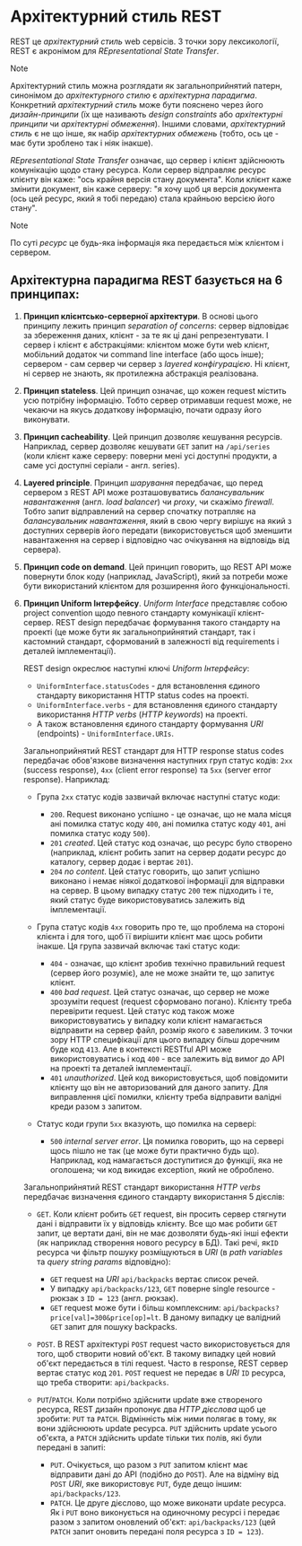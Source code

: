 # Архітектурний стиль REST

REST це _архітектурний стиль_ web сервісів. З точки зору лексикології, REST є акронімом для _REpresentational State Transfer_.

> [!NOTE]
> Архітектурний стиль можна розглядати як загальноприйнятий патерн, синонімом до _архітектурного стилю_ є _архітектурна парадигма_. Конкретний _архітектурний стиль_ може бути пояснено через його _дизайн-принципи_ (їх ще називають _design constraints_ або _архітектурні принципи_ чи _архітектурні обмеження_). Іншими словами, _архітектурний стиль_ є не що інше, як набір _архітектурних обмежень_ (тобто, ось це - має бути зроблено так і ніяк інакше).

_REpresentational State Transfer_ означає, що сервер і клієнт здійснюють комунікацію щодо стану ресурса. Коли сервер відправляє ресурс клієнту він каже: "ось крайня версія стану документа". Коли клієнт каже змінити документ, він каже серверу: "я хочу щоб ця версія документа (ось цей ресурс, який я тобі передаю) стала крайньою версією його стану".

> [!NOTE]
> По суті _ресурс_ це будь-яка інформація яка передається між клієнтом і сервером.

## Архітектурна парадигма REST базується на 6 принципах:

1. **Принцип клієнтсько-серверної архітектури**. В основі цього принципу лежить принцип _separation of concerns_: сервер відповідає за збереження даних, клієнт - за те як ці дані репрезентувати. І сервер і клієнт є абстракціями: клієнтом може бути web клієнт, мобільний додаток чи command line interface (або щось інше); сервером - сам сервер чи сервер з _layered конфігурацією_. Ні клієнт, ні сервер не знають, як протилежна абстракція реалізована.
1. **Принцип stateless**. Цей принцип означає, що кожен request містить усю потрібну інформацію. Тобто сервер отримавши request може, не чекаючи на якусь додаткову інформацію, почати одразу його виконувати.
1. **Принцип cacheability**. Цей принцип дозволяє кешування ресурсів. Наприклад, сервер дозволяє кешувати `GET` запит на `/api/series` (коли клієнт каже серверу: поверни мені усі доступні продукти, а саме усі доступні серіали - англ. series).
1. **Layered principle**. Принцип _шарування_ передбачає, що перед сервером з REST API може розташовуватись _балансувальник навантаження_ (англ. _load balancer_) чи _proxy_, чи скажімо _firewall_. Тобто запит відправлений на сервер спочатку потрапляє на _балансувальник навантаження_, який в свою чергу вирішує на який з доступних серверів його передати (використовується щоб зменшити навантаження на сервер і відповідно час очікування на відповідь від сервера).
1. **Принцип code on demand**. Цей принцип говорить, що REST API може повернути блок коду (наприклад, JavaScript), який за потреби може бути використаний клієнтом для розширення його функціональності.
1. **Принцип Uniform Інтерфейсу**. _Uniform Interface_ представляє собою project convention щодо певного стандарту комунікації клієнт-сервер. REST design передбачає формування такого стандарту на проекті (це може бути як загальноприйнятий стандарт, так і кастомний стандарт, сформований в залежності від requirements і деталей імплементації).

   REST design окреслює наступні ключі _Uniform Інтерфейсу_:

   - `UniformInterface.statusCodes` - для встановлення єдиного стандарту використання HTTP status codes на проекті.
   - `UniformInterface.verbs` - для встановлення єдиного стандарту використання _HTTP verbs_ (_HTTP keywords_) на проекті.
   - А також встановлення єдиного стандарту формування _URI_ (endpoints) - `UniformInterface.URIs`.

   Загальноприйнятий REST стандарт для HTTP response status codes передбачає обов'язкове визначення наступних груп статус кодів: `2xx` (success response), `4xx` (client error response) та `5xx` (server error response). Наприклад:

   - Група `2xx` статус кодів зазвичай включає наступні статус коди:

     - `200`. Request виконано успішно - це означає, що не мала місця ані помилка статус коду `400`, ані помилка статус коду `401`, ані помилка статус коду `500`).
     - `201` _created_. Цей статус код означає, що ресурс було створено (наприклад, клієнт робить запит на сервер додати ресурс до каталогу, сервер додає і вертає `201`).
     - `204` _no content_. Цей статус говорить, що запит успішно виконано і немає ніякої додаткової інформації для відправки на сервер. В цьому випадку статус `200` теж підходить і те, який статус буде використовуватись залежить від імплементації.

   - Група статус кодів `4xx` говорить про те, що проблема на стороні клієнта і для того, щоб її вирішити клієнт має щось робити інакше. Ця група зазвичай включає такі статус коди:

     - `404` - означає, що клієнт зробив технічно правильний request (сервер його розуміє), але не може знайти те, що запитує клієнт.
     - `400` _bad request_. Цей статус означає, що сервер не може зрозуміти request (request сформовано погано). Клієнту треба перевірити request. Цей статус код також може використовуватись у випадку коли клієнт намагається відправити на сервер файл, розмір якого є завеликим. З точки зору HTTP специфікації для цього випадку більш доречним буде код `413`. Але в контексті RESTful API може використовуватись і код `400` - все залежить від вимог до API на проекті та деталей імплементації.
     - `401` _unauthorized_. Цей код використовується, щоб повідомити клієнту що він не авторизований для даного запиту. Для виправлення цієї помилки, клієнту треба відправити валідні креди разом з запитом.

   - Статус коди групи `5xx` вказують, що помилка на сервері:

     - `500` _internal server error_. Ця помилка говорить, що на сервері щось пішло не так (це може бути практично будь що). Наприклад, код намагається доступитися до функції, яка не оголошена; чи код викидає exception, який не оброблено.

   Загальноприйнятий REST стандарт використання _HTTP verbs_ передбачає визначення єдиного стандарту використання 5 дієслів:

   - `GET`. Коли клієнт робить `GET` request, він просить сервер стягнути дані і відправити їх у відповідь клієнту. Все що має робити `GET` запит, це вертати дані, він не має дозволяти будь-які інші ефекти (як наприклад створення нового ресурсу в БД). Такі речі, як`ID` ресурса чи фільтр пошуку розміщуються в _URI_ (в _path variables_ та _query string params_ відповідно):

     - `GET` request на _URI_ `api/backpacks` вертає список речей.
     - У випадку `api/backpacks/123`, `GET` поверне single resource - рюкзак з `ID = 123` (англ. рюкзак).
     - `GET` request може бути і більш комплексним: `api/backpacks?price[val]=300&price[op]=lt`. В даному випадку це валідний `GET` запит для пошуку backpacks.

   - `POST`. В REST архітектурі `POST` request часто використовується для того, щоб створити новий об'єкт. В такому випадку цей новий об'єкт передається в тілі request. Часто в response, REST сервер вертає статус код `201`. `POST` request не передає в _URI_ `ID` ресурса, що треба створити: `api/backpacks`.
   - `PUT`/`PATCH`. Коли потрібно здійснити update вже створеного ресурса, REST дизайн пропонує два _HTTP дієслова_ щоб це зробити: `PUT` та `PATCH`. Відмінність між ними полягає в тому, як вони здійснюють update ресурса. `PUT` здійснить update усього об'єкта, а `PATCH` здійснить update тільки тих полів, які були передані в запиті:
     - `PUT`. Очікується, що разом з `PUT` запитом клієнт має відправити дані до API (подібно до `POST`). Але на відміну від `POST` _URI_, яке використовує `PUT`, буде дещо іншим: `api/backpacks/123`.
     - `PATCH`. Це друге дієслово, що може виконати update ресурса. Як і `PUT` воно виконується на одиночному ресурсі і передає разом з запитом оновлений об'єкт: `api/backpacks/123` (цей `PATCH` запит оновить передані поля ресурса з `ID = 123`).
